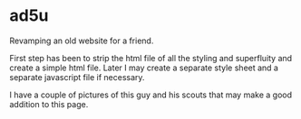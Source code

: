 # ad5u
Revamping an old website for a friend.

First step has been to strip the html file of all the styling and superfluity and create a simple html file. Later I may create a separate style sheet and a separate javascript file if necessary.

I have a couple of pictures of this guy and his scouts that may make a good addition to this page.
